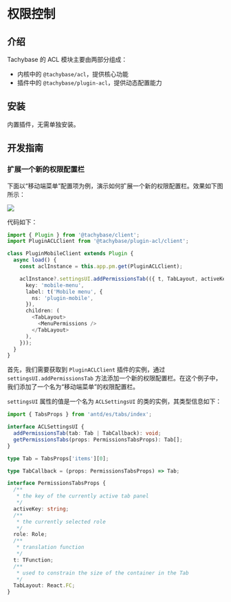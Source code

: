 # 权限控制

## 介绍

Tachybase 的 ACL 模块主要由两部分组成：

- 内核中的 `@tachybase/acl`，提供核心功能
- 插件中的 `@tachybase/plugin-acl`，提供动态配置能力

## 安装

内置插件，无需单独安装。

## 开发指南

### 扩展一个新的权限配置栏

下面以“移动端菜单”配置项为例，演示如何扩展一个新的权限配置栏。效果如下图所示：

![](/core/tachybase-core-alc-1.png)

代码如下：

```typescript
import { Plugin } from '@tachybase/client';
import PluginACLClient from '@tachybase/plugin-acl/client';

class PluginMobileClient extends Plugin {
  async load() {
    const aclInstance = this.app.pm.get(PluginACLClient);

    aclInstance?.settingsUI.addPermissionsTab(({ t, TabLayout, activeKey }) => ({
      key: 'mobile-menu',
      label: t('Mobile menu', {
        ns: 'plugin-mobile',
      }),
      children: (
        <TabLayout>
          <MenuPermissions />
        </TabLayout>
      ),
    }));
  }
}
```

首先，我们需要获取到 `PluginACLClient` 插件的实例，通过 `settingsUI.addPermissionsTab` 方法添加一个新的权限配置栏。在这个例子中，我们添加了一个名为“移动端菜单”的权限配置栏。

`settingsUI` 属性的值是一个名为 `ACLSettingsUI` 的类的实例，其类型信息如下：

```typescript
import { TabsProps } from 'antd/es/tabs/index';

interface ACLSettingsUI {
  addPermissionsTab(tab: Tab | TabCallback): void;
  getPermissionsTabs(props: PermissionsTabsProps): Tab[];
}

type Tab = TabsProps['items'][0];

type TabCallback = (props: PermissionsTabsProps) => Tab;

interface PermissionsTabsProps {
  /**
   * the key of the currently active tab panel
   */
  activeKey: string;
  /**
   * the currently selected role
   */
  role: Role;
  /**
   * translation function
   */
  t: TFunction;
  /**
   * used to constrain the size of the container in the Tab
   */
  TabLayout: React.FC;
}
```
